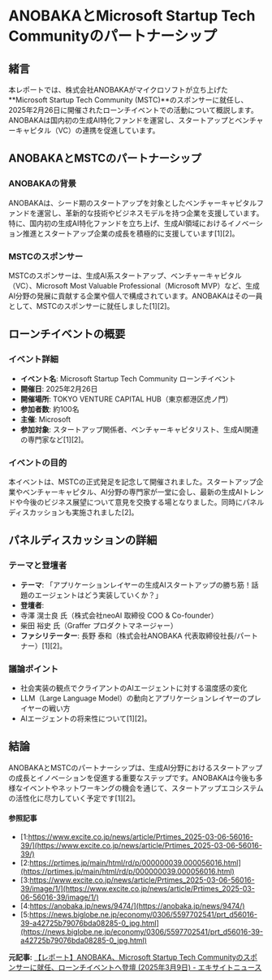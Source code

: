 # ANOBAKAとMicrosoft Startup Tech Communityのパートナーシップ

## 緒言

本レポートでは、株式会社ANOBAKAがマイクロソフトが立ち上げた**Microsoft Startup Tech Community (MSTC)**のスポンサーに就任し、2025年2月26日に開催されたローンチイベントでの活動について概説します。ANOBAKAは国内初の生成AI特化ファンドを運営し、スタートアップとベンチャーキャピタル（VC）の連携を促進しています。

## ANOBAKAとMSTCのパートナーシップ

### ANOBAKAの背景

ANOBAKAは、シード期のスタートアップを対象としたベンチャーキャピタルファンドを運営し、革新的な技術やビジネスモデルを持つ企業を支援しています。特に、国内初の生成AI特化ファンドを立ち上げ、生成AI領域におけるイノベーション推進とスタートアップ企業の成長を積極的に支援しています[1][2]。

### MSTCのスポンサー

MSTCのスポンサーは、生成AI系スタートアップ、ベンチャーキャピタル（VC）、Microsoft Most Valuable Professional（Microsoft MVP）など、生成AI分野の発展に貢献する企業や個人で構成されています。ANOBAKAはその一員として、MSTCのスポンサーに就任しました[1][2]。

## ローンチイベントの概要

### イベント詳細

- **イベント名**: Microsoft Startup Tech Community ローンチイベント
- **開催日**: 2025年2月26日
- **開催場所**: TOKYO VENTURE CAPITAL HUB（東京都港区虎ノ門）
- **参加者数**: 約100名
- **主催**: Microsoft
- **参加対象**: スタートアップ関係者、ベンチャーキャピタリスト、生成AI関連の専門家など[1][2]。

### イベントの目的

本イベントは、MSTCの正式発足を記念して開催されました。スタートアップ企業やベンチャーキャピタル、AI分野の専門家が一堂に会し、最新の生成AIトレンドや今後のビジネス展望について意見を交換する場となりました。同時にパネルディスカッションも実施されました[2]。

## パネルディスカッションの詳細

### テーマと登壇者

- **テーマ**: 「アプリケーションレイヤーの生成AIスタートアップの勝ち筋！話題のエージェントはどう実装していくか？」
- **登壇者**:
 - 寺澤 滉士良 氏（株式会社neoAI 取締役 COO & Co-founder）
 - 柴田 裕史 氏（Graffer プロダクトマネージャー）
- **ファシリテーター**: 長野 泰和（株式会社ANOBAKA 代表取締役社長/パートナー）[1][2]。

### 議論ポイント

- 社会実装の観点でクライアントのAIエージェントに対する温度感の変化
- LLM（Large Language Model）の動向とアプリケーションレイヤーのプレイヤーの戦い方
- AIエージェントの将来性について[1][2]。

## 結論

ANOBAKAとMSTCのパートナーシップは、生成AI分野におけるスタートアップの成長とイノベーションを促進する重要なステップです。ANOBAKAは今後も多様なイベントやネットワーキングの機会を通じて、スタートアップエコシステムの活性化に尽力していく予定です[1][2]。

#### 参照記事
- [1:https://www.excite.co.jp/news/article/Prtimes_2025-03-06-56016-39/](https://www.excite.co.jp/news/article/Prtimes_2025-03-06-56016-39/)
- [2:https://prtimes.jp/main/html/rd/p/000000039.000056016.html](https://prtimes.jp/main/html/rd/p/000000039.000056016.html)
- [3:https://www.excite.co.jp/news/article/Prtimes_2025-03-06-56016-39/image/1/](https://www.excite.co.jp/news/article/Prtimes_2025-03-06-56016-39/image/1/)
- [4:https://anobaka.jp/news/9474/](https://anobaka.jp/news/9474/)
- [5:https://news.biglobe.ne.jp/economy/0306/5597702541/prt_d56016-39-a42725b79076bda08285-0_jpg.html](https://news.biglobe.ne.jp/economy/0306/5597702541/prt_d56016-39-a42725b79076bda08285-0_jpg.html)


**元記事:** [【レポート】ANOBAKA、Microsoft Startup Tech Communityのスポンサーに就任、ローンチイベントへ登壇 (2025年3月9日) - エキサイトニュース](https://www.excite.co.jp/news/article/Prtimes_2025-03-09-56016-39/)